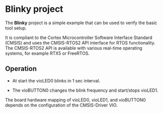 Blinky project
==============

The **Blinky** project is a simple example that can be used to verify the
basic tool setup.

It is compliant to the Cortex Microcontroller Software Interface Standard (CMSIS)
and uses the CMSIS-RTOS2 API interface for RTOS functionality. The CMSIS-RTOS2 API
is available with various real-time operating systems, for example RTX5 or FreeRTOS.

Operation
---------

 - At start the vioLED0 blinks in 1 sec interval.

 - The vioBUTTON0 changes the blink frequency and start/stops vioLED1.

The board hardware mapping of vioLED0, vioLED1, and vioBUTTON0 depends on the 
configuration of the CMSIS-Driver VIO.
